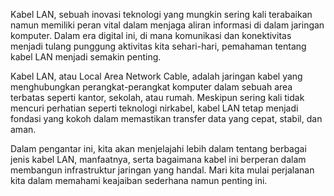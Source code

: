 Kabel LAN, sebuah inovasi teknologi yang mungkin sering kali terabaikan namun memiliki peran vital dalam menjaga aliran informasi di dalam jaringan komputer. Dalam era digital ini, di mana komunikasi dan konektivitas menjadi tulang punggung aktivitas kita sehari-hari, pemahaman tentang kabel LAN menjadi semakin penting.

Kabel LAN, atau Local Area Network Cable, adalah jaringan kabel yang menghubungkan perangkat-perangkat komputer dalam sebuah area terbatas seperti kantor, sekolah, atau rumah. Meskipun sering kali tidak mencuri perhatian seperti teknologi nirkabel, kabel LAN tetap menjadi fondasi yang kokoh dalam memastikan transfer data yang cepat, stabil, dan aman.

Dalam pengantar ini, kita akan menjelajahi lebih dalam tentang berbagai jenis kabel LAN, manfaatnya, serta bagaimana kabel ini berperan dalam membangun infrastruktur jaringan yang handal. Mari kita mulai perjalanan kita dalam memahami keajaiban sederhana namun penting ini.
